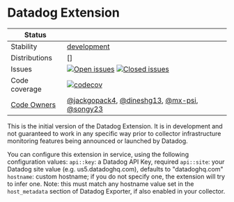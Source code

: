 # Datadog Extension
<!-- status autogenerated section -->
| Status        |           |
| ------------- |-----------|
| Stability     | [development]  |
| Distributions | [] |
| Issues        | [![Open issues](https://img.shields.io/github/issues-search/open-telemetry/opentelemetry-collector-contrib?query=is%3Aissue%20is%3Aopen%20label%3Aextension%2Fdatadog%20&label=open&color=orange&logo=opentelemetry)](https://github.com/open-telemetry/opentelemetry-collector-contrib/issues?q=is%3Aopen+is%3Aissue+label%3Aextension%2Fdatadog) [![Closed issues](https://img.shields.io/github/issues-search/open-telemetry/opentelemetry-collector-contrib?query=is%3Aissue%20is%3Aclosed%20label%3Aextension%2Fdatadog%20&label=closed&color=blue&logo=opentelemetry)](https://github.com/open-telemetry/opentelemetry-collector-contrib/issues?q=is%3Aclosed+is%3Aissue+label%3Aextension%2Fdatadog) |
| Code coverage | [![codecov](https://codecov.io/github/open-telemetry/opentelemetry-collector-contrib/graph/main/badge.svg?component=extension_datadog)](https://app.codecov.io/gh/open-telemetry/opentelemetry-collector-contrib/tree/main/?components%5B0%5D=extension_datadog&displayType=list) |
| [Code Owners](https://github.com/open-telemetry/opentelemetry-collector-contrib/blob/main/CONTRIBUTING.md#becoming-a-code-owner)    | [@jackgopack4](https://www.github.com/jackgopack4), [@dineshg13](https://www.github.com/dineshg13), [@mx-psi](https://www.github.com/mx-psi), [@songy23](https://www.github.com/songy23) |

[development]: https://github.com/open-telemetry/opentelemetry-collector/blob/main/docs/component-stability.md#development
<!-- end autogenerated section -->

This is the initial version of the Datadog Extension. It is in development and not guaranteed to work in any specific way prior to collector infrastructure monitoring features being announced or launched by Datadog.

You can configure this extension in service, using the following configuration values:
`api::key`: a Datadog API Key, required
`api::site`: your Datadog site value (e.g. us5.datadoghq.com), defaults to "datadoghq.com"
`hostname`: custom hostname; if you do not specify one, the extension will try to infer one. Note: this must match any hostname value set in the `host_metadata` section of Datadog Exporter, if also enabled in your collector.

